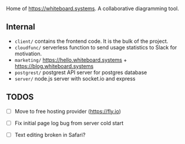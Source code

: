 Home of https://whiteboard.systems. A collaborative diagramming tool.

## Internal
- `client/`    contains the frontend code. It is the bulk of the project.
- `cloudfunc/` serverless function to send usage statistics to Slack for motivation.
- `marketing/` https://hello.whiteboard.systems + https://blog.whiteboard.systems
- `postgrest/` postgrest API server for postgres database
- `server/`    node.js server with socket.io and express


## TODOS
- [ ] Move to free hosting provider (https://fly.io)
- [ ] Fix initial page log bug from server cold start
- [ ] Text editing broken in Safari?

